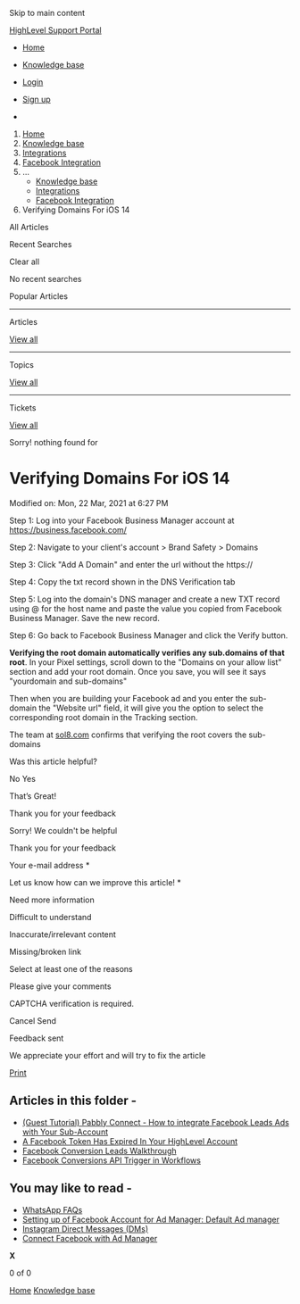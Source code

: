 Skip to main content

[ HighLevel Support Portal ](https://help.gohighlevel.com)

  * [ Home ](/support/home)
  * [ Knowledge base ](/support/solutions)

  * [Login](/support/login)
  * [Sign up](/support/signup)
  * 

  1. [Home](/support/home)
  2. [Knowledge base](/support/solutions)
  3. [Integrations](/support/solutions/48000449584)
  4. [Facebook Integration](/support/solutions/folders/48000666319)
  5. ... 
     * [Knowledge base](/support/solutions)
     * [Integrations](/support/solutions/48000449584)
     * [Facebook Integration](/support/solutions/folders/48000666319)
  6. Verifying Domains For iOS 14

All  Articles 

Recent Searches

Clear all

No recent searches

Popular Articles

* * *

Articles

[View all](/support/search/solutions)

* * *

Topics

[View all](/support/search/topics)

* * *

Tickets

[View all](/support/search/tickets)

Sorry! nothing found for   

# Verifying Domains For iOS 14

Modified on: Mon, 22 Mar, 2021 at 6:27 PM

Step 1: Log into your Facebook Business Manager account at <https://business.facebook.com/>

Step 2: Navigate to your client's account > Brand Safety > Domains

Step 3: Click "Add A Domain" and enter the url without the https://

Step 4: Copy the txt record shown in the DNS Verification tab

Step 5: Log into the domain's DNS manager and create a new TXT record using @ for the host name and paste the value you copied from Facebook Business Manager. Save the new record.

Step 6: Go back to Facebook Business Manager and click the Verify button.

**Verifying the root domain automatically verifies any sub.domains of that root**. In your Pixel settings, scroll down to the "Domains on your allow list" section and add your root domain. Once you save, you will see it says "yourdomain and sub-domains"

Then when you are building your Facebook ad and you enter the sub-domain the "Website url" field, it will give you the option to select the corresponding root domain in the Tracking section.

The team at [sol8.com](//sol8.com) confirms that verifying the root covers the sub-domains

Was this article helpful?

No  Yes 

That’s Great!

Thank you for your feedback

Sorry! We couldn't be helpful

Thank you for your feedback

Your e-mail address *

Let us know how can we improve this article! *

Need more information 

Difficult to understand 

Inaccurate/irrelevant content 

Missing/broken link 

Select at least one of the reasons 

Please give your comments 

CAPTCHA verification is required. 

Cancel  Send 

Feedback sent

We appreciate your effort and will try to fix the article

[Print](javascript:print\(\))

## Articles in this folder -

  * [(Guest Tutorial) Pabbly Connect - How to integrate Facebook Leads Ads with Your Sub-Account](/support/solutions/articles/48001223700--guest-tutorial-pabbly-connect-how-to-integrate-facebook-leads-ads-with-your-sub-account)
  * [A Facebook Token Has Expired In Your HighLevel Account](/support/solutions/articles/48000981594-a-facebook-token-has-expired-in-your-highlevel-account)
  * [Facebook Conversion Leads Walkthrough](/support/solutions/articles/48001233833-facebook-conversion-leads-walkthrough)
  * [Facebook Conversions API Trigger in Workflows](/support/solutions/articles/48001185099-facebook-conversions-api-trigger-in-workflows)

## You may like to read -

  * [WhatsApp FAQs](/support/solutions/articles/155000002698-whatsapp-faqs)
  * [Setting up of Facebook Account for Ad Manager: Default Ad manager](/support/solutions/articles/155000002434-setting-up-of-facebook-account-for-ad-manager-default-ad-manager)
  * [Instagram Direct Messages (DMs)](/support/solutions/articles/48001190003-instagram-direct-messages-dms-)
  * [Connect Facebook with Ad Manager](/support/solutions/articles/155000003044-connect-facebook-with-ad-manager)

**X**

0 of 0 []()

[Home](/support/home) [Knowledge base](/support/solutions)
